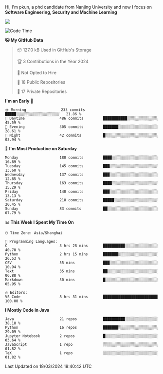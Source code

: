 Hi, I'm pkun, a phd candidate from Nanjing University and now I focus on **Software Engineering, Security and Machine Learning**

<!--![GitHub Snake Light](https://github.com/pppppkun/pppppkun/blob/output/github-snake.svg#gh-light-mode-only)-->
<!--![GitHub Snake dark](https://github.com/pppppkun/pppppkun/blob/output/github-snake-dark.svg#gh-dark-mode-only)-->

![](https://komarev.com/ghpvc/?username=pppppkun)
<!--START_SECTION:waka-->
![Code Time](http://img.shields.io/badge/Code%20Time-1%2C995%20hrs%208%20mins-blue)

**🐱 My GitHub Data** 

> 📦 127.0 kB Used in GitHub's Storage 
 > 
> 🏆 3 Contributions in the Year 2024
 > 
> 🚫 Not Opted to Hire
 > 
> 📜 18 Public Repositories 
 > 
> 🔑 17 Private Repositories 
 > 
**I'm an Early 🐤** 

```text
🌞 Morning                233 commits         █████░░░░░░░░░░░░░░░░░░░░   21.86 % 
🌆 Daytime                486 commits         ███████████░░░░░░░░░░░░░░   45.59 % 
🌃 Evening                305 commits         ███████░░░░░░░░░░░░░░░░░░   28.61 % 
🌙 Night                  42 commits          █░░░░░░░░░░░░░░░░░░░░░░░░   03.94 % 
```
📅 **I'm Most Productive on Saturday** 

```text
Monday                   180 commits         ████░░░░░░░░░░░░░░░░░░░░░   16.89 % 
Tuesday                  145 commits         ███░░░░░░░░░░░░░░░░░░░░░░   13.60 % 
Wednesday                137 commits         ███░░░░░░░░░░░░░░░░░░░░░░   12.85 % 
Thursday                 163 commits         ████░░░░░░░░░░░░░░░░░░░░░   15.29 % 
Friday                   140 commits         ███░░░░░░░░░░░░░░░░░░░░░░   13.13 % 
Saturday                 218 commits         █████░░░░░░░░░░░░░░░░░░░░   20.45 % 
Sunday                   83 commits          ██░░░░░░░░░░░░░░░░░░░░░░░   07.79 % 
```


📊 **This Week I Spent My Time On** 

```text
🕑︎ Time Zone: Asia/Shanghai

💬 Programming Languages: 
C                        3 hrs 28 mins       ██████████░░░░░░░░░░░░░░░   40.70 % 
Python                   2 hrs 15 mins       ███████░░░░░░░░░░░░░░░░░░   26.53 % 
CSV                      55 mins             ███░░░░░░░░░░░░░░░░░░░░░░   10.94 % 
Text                     35 mins             ██░░░░░░░░░░░░░░░░░░░░░░░   06.88 % 
Markdown                 30 mins             █░░░░░░░░░░░░░░░░░░░░░░░░   05.95 % 

🔥 Editors: 
VS Code                  8 hrs 31 mins       █████████████████████████   100.00 % 
```

**I Mostly Code in Java** 

```text
Java                     21 repos            ██████████░░░░░░░░░░░░░░░   38.18 % 
Python                   16 repos            ███████░░░░░░░░░░░░░░░░░░   29.09 % 
Jupyter Notebook         2 repos             █░░░░░░░░░░░░░░░░░░░░░░░░   03.64 % 
JavaScript               1 repo              ░░░░░░░░░░░░░░░░░░░░░░░░░   01.82 % 
TeX                      1 repo              ░░░░░░░░░░░░░░░░░░░░░░░░░   01.82 % 
```




 Last Updated on 18/03/2024 18:40:42 UTC
<!--END_SECTION:waka-->
